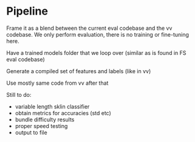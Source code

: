 # Pipeline
Frame it as a blend between the current eval codebase and the vv codebase. We only perform evaluation, there is no training or fine-tuning here.

Have a trained models folder that we loop over (similar as is found in FS eval codebase)

Generate a compiled set of features and labels (like in vv)

Use mostly same code from vv after that


Still to do:
 - variable length sklin classifier
 - obtain metrics for accuracies (std etc)
 - bundle difficulty results
 - proper speed testing
 - output to file